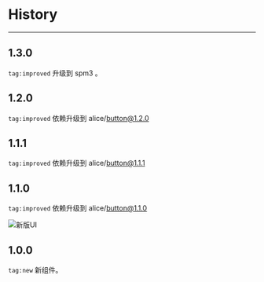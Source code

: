 # History

---

## 1.3.0

`tag:improved` 升级到 spm3 。

## 1.2.0

`tag:improved` 依赖升级到 alice/button@1.2.0

## 1.1.1

`tag:improved` 依赖升级到 alice/button@1.1.1

## 1.1.0

`tag:improved` 依赖升级到 alice/button@1.1.0

![新版UI](https://i.alipayobjects.com/e/201305/Q7p9gFNWP.png)

## 1.0.0

`tag:new` 新组件。

